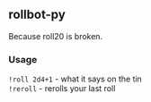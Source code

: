 ## rollbot-py

Because roll20 is broken.

### Usage
`!roll 2d4+1` - what it says on the tin  
`!reroll` - rerolls your last roll 
